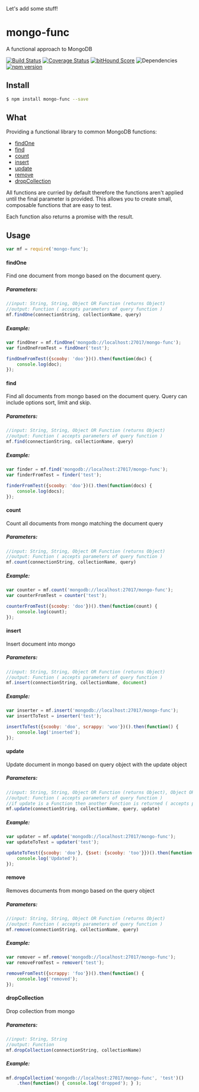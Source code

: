 Let's add some stuff!
# mongo-func
A functional approach to MongoDB

[![Build Status](https://travis-ci.org/scottie1984/mongo-func.svg?branch=master)](https://travis-ci.org/scottie1984/mongo-func)
[![Coverage Status](https://coveralls.io/repos/scottie1984/mongo-func/badge.svg?branch=master&service=github)](https://coveralls.io/github/scottie1984/mongo-func?branch=master)
[![bitHound Score](https://www.bithound.io/github/scottie1984/mongo-func/badges/score.svg)](https://www.bithound.io/github/scottie1984/mongo-func)
![Dependencies](https://david-dm.org/scottie1984/mongo-func.svg)
[![npm version](https://badge.fury.io/js/mongo-func.svg)](http://badge.fury.io/js/mongo-func)



## Install

```sh
$ npm install mongo-func --save
```
## What
Providing a functional library to common MongoDB functions:
* [findOne](#findOne)
* [find](#find)
* [count](#count)
* [insert](#insert)
* [update](#update)
* [remove](#remove)
* [dropCollection](#dropCollection)

All functions are curried by default therefore the functions aren't applied until the final parameter is provided. This allows you to create small, composable functions that are easy to test.

Each function also returns a promise with the result.
## Usage
```javascript
var mf = require('mongo-func');
```
#### findOne
Find one document from mongo based on the document query.
##### Parameters:
```javascript
//input: String, String, Object OR Function (returns Object)
//output: Function ( accepts parameters of query function )
mf.findOne(connectionString, collectionName, query)
```
##### Example:
```javascript
var findOner = mf.findOne('mongodb://localhost:27017/mongo-func');
var findOneFromTest = findOner('test');

findOneFromTest({scooby: 'doo'})().then(function(doc) {
    console.log(doc);
});
```
#### find
Find all documents from mongo based on the document query. Query can include options sort, limit and skip.
##### Parameters:
```javascript
//input: String, String, Object OR Function (returns Object)
//output: Function ( accepts parameters of query function )
mf.find(connectionString, collectionName, query)
```
##### Example:
```javascript
var finder = mf.find('mongodb://localhost:27017/mongo-func');
var finderFromTest = finder('test');

finderFromTest({scooby: 'doo'})().then(function(docs) {
    console.log(docs);
});
```
#### count
Count all documents from mongo matching the document query
##### Parameters:
```javascript
//input: String, String, Object OR Function (returns Object)
//output: Function ( accepts parameters of query function )
mf.count(connectionString, collectionName, query)
```
##### Example:
```javascript
var counter = mf.count('mongodb://localhost:27017/mongo-func');
var counterFromTest = counter('test');

counterFromTest({scooby: 'doo'})().then(function(count) {
    console.log(count);
});
```
#### insert
Insert document into mongo
##### Parameters:
```javascript
//input: String, String, Object OR Function (returns Object)
//output: Function ( accepts parameters of query function )
mf.insert(connectionString, collectionName, document)
```
##### Example:
```javascript
var inserter = mf.insert('mongodb://localhost:27017/mongo-func');
var insertToTest = inserter('test');

insertToTest({scooby: 'doo', scrappy: 'woo'})().then(function() {
    console.log('inserted');
});
```
#### update
Update document in mongo based on query object with the update object
##### Parameters:
```javascript
//input: String, String, Object OR Function (returns Object), Object OR Function (returns Object)
//output: Function ( accepts parameters of query function )
//if update is a Function then another Function is returned ( accepts parameters of update function )
mf.update(connectionString, collectionName, query, update)
```
##### Example:
```javascript
var updater = mf.update('mongodb://localhost:27017/mongo-func');
var updateToTest = updater('test');

updateToTest({scooby: 'doo'}, {$set: {scooby: 'too'}})().then(function() {
    console.log('Updated');
});
```
#### remove
Removes documents from mongo based on the query object
##### Parameters:
```javascript
//input: String, String, Object OR Function (returns Object)
//output: Function ( accepts parameters of query function )
mf.remove(connectionString, collectionName, query)
```
##### Example:
```javascript
var remover = mf.remove('mongodb://localhost:27017/mongo-func');
var removeFromTest = remover('test');

removeFromTest({scrappy: 'foo'})().then(function() {
    console.log('removed');
});
```
#### dropCollection
Drop collection from mongo
##### Parameters:
```javascript
//input: String, String
//output: Function
mf.dropCollection(connectionString, collectionName)
```
##### Example:
```javascript
mf.dropCollection('mongodb://localhost:27017/mongo-func', 'test')()
    .then(function() { console.log('dropped'); } );
```
